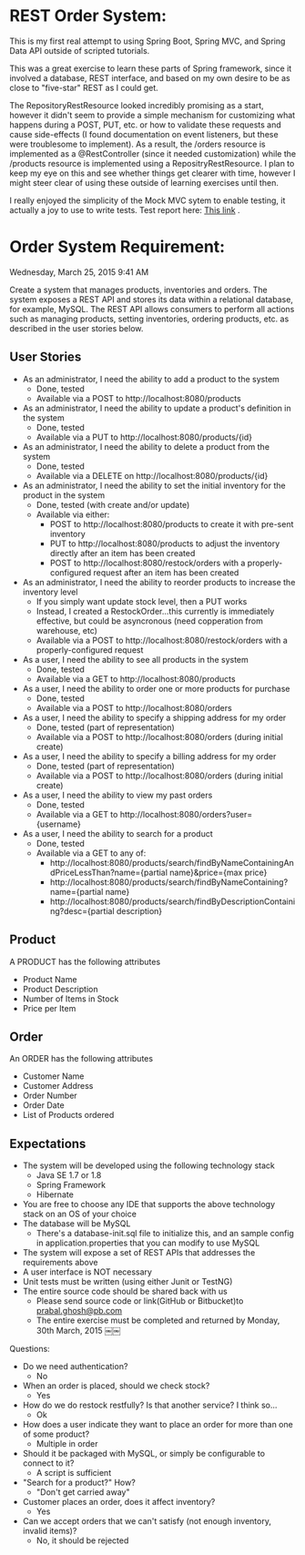 REST Order System:
==================

This is my first real attempt to using Spring Boot, Spring MVC, and Spring Data
API outside of scripted tutorials. 

This was a great exercise to learn these parts of Spring framework, since it 
involved a database, REST interface, and based on my own desire to be as close 
to "five-star" REST as I could get. 

The RepositoryRestResource looked incredibly promising as a start,
however it didn't seem to provide a simple mechanism for customizing what happens
during a POST, PUT, etc. or how to validate these requests and cause side-effects
(I found documentation on  event listeners, but these were troublesome to implement).
As a result, the /orders resource is implemented as a @RestController (since it 
needed customization) while the /products resource is implemented using a 
RepositryRestResource. I plan to keep my eye on this and see whether things get
clearer with time, however I might steer clear of using these outside of 
learning exercises until then.

I really enjoyed the simplicity of the Mock MVC sytem to enable testing, it 
actually a joy to use to write tests. Test report here: [This link](http://htmlpreview.github.io/?https://github.com/christor/rest-order-service/blob/master/surefire-report.html) .

Order System Requirement:
=========================

Wednesday, March 25, 2015 9:41 AM

Create a system that manages products, inventories and orders. The system exposes 
a REST API and stores its data within a relational database, for example, MySQL.
The REST API allows consumers to perform all actions such as managing products,
setting inventories, ordering products, etc. as described in the user stories
below.

User Stories
------------

* As an administrator, I need the ability to add a product to the system
   * Done, tested
   * Available via a POST to http://localhost:8080/products
* As an administrator, I need the ability to update a product's definition in the system
   * Done, tested
   * Available via a PUT to http://localhost:8080/products/{id}
* As an administrator, I need the ability to delete a product from the system
   * Done, tested
   * Available via a DELETE on http://localhost:8080/products/{id}
* As an administrator, I need the ability to set the initial inventory for the product in the system
   * Done, tested (with create and/or update)
   * Available via either:
      * POST to http://localhost:8080/products to create it with pre-sent inventory
      * PUT to http://localhost:8080/products to adjust the inventory directly after an item has been created
      * POST to http://localhost:8080/restock/orders with a properly-configured request after an item has been created
* As an administrator, I need the ability to reorder products to increase the inventory level
   * If you simply want update stock level, then a PUT works
   * Instead, I created a RestockOrder...this currently is immediately effective, but could be asyncronous (need copperation from warehouse, etc)
   * Available via a POST to http://localhost:8080/restock/orders with a properly-configured request
* As a user, I need the ability to see all products in the system
   * Done, tested
   * Available via a GET to http://localhost:8080/products
* As a user, I need the ability to order one or more products for purchase
   * Done, tested
   * Available via a POST to http://localhost:8080/orders
* As a user, I need the ability to specify a shipping address for my order
   * Done, tested (part of representation)
   * Available via a POST to http://localhost:8080/orders (during initial create)
* As a user, I need the ability to specify a billing address for my order
   * Done, tested (part of representation)
   * Available via a POST to http://localhost:8080/orders (during initial create)
* As a user, I need the ability to view my past orders
   * Done, tested
   * Available via a GET to http://localhost:8080/orders?user={username}
* As a user, I need the ability to search for a product
   * Done, tested
   * Available via a GET to any of:
      * http://localhost:8080/products/search/findByNameContainingAndPriceLessThan?name={partial name}&price={max price}
      * http://localhost:8080/products/search/findByNameContaining?name={partial name}
      * http://localhost:8080/products/search/findByDescriptionContaining?desc={partial description}


Product
-------

A PRODUCT has the following attributes 
* Product Name
* Product Description
* Number of Items in Stock
* Price per Item

Order
-----

An ORDER has the following attributes 
* Customer Name
* Customer Address
* Order Number
* Order Date
* List of Products ordered

Expectations
------------

* The system will be developed using the following technology stack
   * Java SE 1.7 or 1.8
   * Spring Framework
   * Hibernate
* You are free to choose any IDE that supports the above technology stack on an
  OS of your choice
* The database will be MySQL
  * There's a database-init.sql file to initialize this, and an sample config in application.properties that you can modify to use MySQL
* The system will expose a set of REST APIs that addresses the requirements above
* A user interface is NOT necessary
* Unit tests must be written (using either Junit or TestNG)
* The entire source code should be shared back with us
   * Please send source code or link(GitHub or Bitbucket)to prabal.ghosh@pb.com
   * The entire exercise must be completed and returned by Monday, 30th March, 2015
￼￼

Questions:

 * Do we need authentication?
   * No
 * When an order is placed, should we check stock?
   * Yes
 * How do we do restock restfully? Is that another service? I think so...
   * Ok
 * How does a user indicate they want to place an order for more than one of some product?
   * Multiple in order
 * Should it be packaged with MySQL, or simply be configurable to connect to it?
   * A script is sufficient
 * "Search for a product?" How?
   * "Don't get carried away"
 * Customer places an order, does it affect inventory?
   * Yes
 * Can we accept orders that we can't satisfy (not enough inventory, invalid items)?
   * No, it should be rejected

